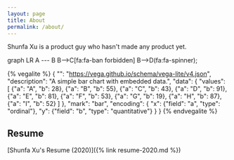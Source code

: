 ```yaml
---
layout: page
title: About
permalink: /about/
---
```


Shunfa Xu is a product guy who hasn't made any product yet.

<div class="mermaid">
  graph LR
   A --- B
   B-->C[fa:fa-ban forbidden]
   B-->D(fa:fa-spinner);
</div>

{% vegalite %}
{
  "": "https://vega.github.io/schema/vega-lite/v4.json",
  "description": "A simple bar chart with embedded data.",
  "data": {
    "values": [
      {"a": "A", "b": 28}, {"a": "B", "b": 55}, {"a": "C", "b": 43},
      {"a": "D", "b": 91}, {"a": "E", "b": 81}, {"a": "F", "b": 53},
      {"a": "G", "b": 19}, {"a": "H", "b": 87}, {"a": "I", "b": 52}
    ]
  },
  "mark": "bar",
  "encoding": {
    "x": {"field": "a", "type": "ordinal"},
    "y": {"field": "b", "type": "quantitative"}
  }
}
{% endvegalite %}

## Resume

[Shunfa Xu's Resume (2020)]({% link resume-2020.md %})

